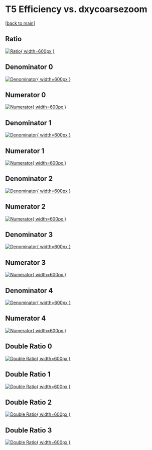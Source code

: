 # T5 Efficiency vs. dxycoarsezoom

[[back to main](./)]



## Ratio

[![Ratio](../mtv/var/T5_vtr_13_1_eff_dxycoarsezoom.png){ width=600px }](../mtv/var/T5_vtr_13_1_eff_dxycoarsezoom.pdf)

## Denominator 0

[![Denominator](../mtv/den/T5_vtr_13_1_eff_dxycoarsezoom_den0.png){ width=600px }](../mtv/den/T5_vtr_13_1_eff_dxycoarsezoom_den0.pdf)

## Numerator 0

[![Numerator](../mtv/num/T5_vtr_13_1_eff_dxycoarsezoom_num0.png){ width=600px }](../mtv/num/T5_vtr_13_1_eff_dxycoarsezoom_num0.pdf)

## Denominator 1

[![Denominator](../mtv/den/T5_vtr_13_1_eff_dxycoarsezoom_den1.png){ width=600px }](../mtv/den/T5_vtr_13_1_eff_dxycoarsezoom_den1.pdf)

## Numerator 1

[![Numerator](../mtv/num/T5_vtr_13_1_eff_dxycoarsezoom_num1.png){ width=600px }](../mtv/num/T5_vtr_13_1_eff_dxycoarsezoom_num1.pdf)

## Denominator 2

[![Denominator](../mtv/den/T5_vtr_13_1_eff_dxycoarsezoom_den2.png){ width=600px }](../mtv/den/T5_vtr_13_1_eff_dxycoarsezoom_den2.pdf)

## Numerator 2

[![Numerator](../mtv/num/T5_vtr_13_1_eff_dxycoarsezoom_num2.png){ width=600px }](../mtv/num/T5_vtr_13_1_eff_dxycoarsezoom_num2.pdf)

## Denominator 3

[![Denominator](../mtv/den/T5_vtr_13_1_eff_dxycoarsezoom_den3.png){ width=600px }](../mtv/den/T5_vtr_13_1_eff_dxycoarsezoom_den3.pdf)

## Numerator 3

[![Numerator](../mtv/num/T5_vtr_13_1_eff_dxycoarsezoom_num3.png){ width=600px }](../mtv/num/T5_vtr_13_1_eff_dxycoarsezoom_num3.pdf)

## Denominator 4

[![Denominator](../mtv/den/T5_vtr_13_1_eff_dxycoarsezoom_den4.png){ width=600px }](../mtv/den/T5_vtr_13_1_eff_dxycoarsezoom_den4.pdf)

## Numerator 4

[![Numerator](../mtv/num/T5_vtr_13_1_eff_dxycoarsezoom_num4.png){ width=600px }](../mtv/num/T5_vtr_13_1_eff_dxycoarsezoom_num4.pdf)

## Double Ratio 0

[![Double Ratio](../mtv/ratio/T5_vtr_13_1_eff_dxycoarsezoom_ratio0.png){ width=600px }](../mtv/ratio/T5_vtr_13_1_eff_dxycoarsezoom_ratio0.pdf)

## Double Ratio 1

[![Double Ratio](../mtv/ratio/T5_vtr_13_1_eff_dxycoarsezoom_ratio1.png){ width=600px }](../mtv/ratio/T5_vtr_13_1_eff_dxycoarsezoom_ratio1.pdf)

## Double Ratio 2

[![Double Ratio](../mtv/ratio/T5_vtr_13_1_eff_dxycoarsezoom_ratio2.png){ width=600px }](../mtv/ratio/T5_vtr_13_1_eff_dxycoarsezoom_ratio2.pdf)

## Double Ratio 3

[![Double Ratio](../mtv/ratio/T5_vtr_13_1_eff_dxycoarsezoom_ratio3.png){ width=600px }](../mtv/ratio/T5_vtr_13_1_eff_dxycoarsezoom_ratio3.pdf)

